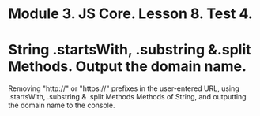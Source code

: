 # Module 3. JS Core. Lesson 8. Test 4.

# String .startsWith, .substring &.split Methods. Output the domain name.

Removing "http://" or "https://" prefixes in the user-entered URL, using .startsWith, .substring & .split Methods Methods of String, and outputting the domain name to the console.
